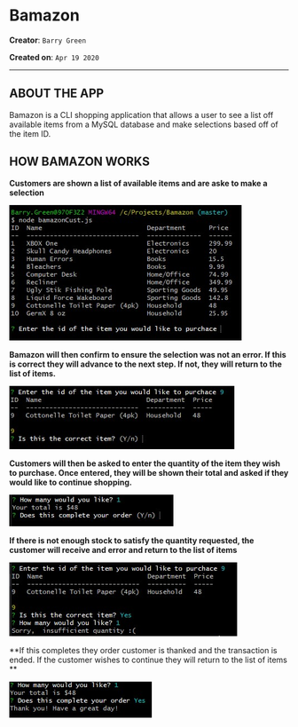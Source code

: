 # Bamazon
**Creator**: `Barry Green`

**Created on**: `Apr 19 2020`
- - -

## ABOUT THE APP
Bamazon is a  CLI shopping application that allows a user to see a list off available items from a MySQL database and make selections based off of the item ID.

## HOW BAMAZON WORKS
**Customers are shown a list of available items and are aske to make a selection**

![Results](/images/display.jpg)

**Bamazon will then confirm to ensure the selection was not an error. If this is correct they will advance to the next step. If not, they will return to the list of items.**

![Results](/images/select.jpg)

**Customers will then be asked to enter the quantity of the item they wish to purchase. Once entered, they will be shown their total and asked if they would like to continue shopping.**

![Results](/images/total.jpg)

**If there is not enough stock to satisfy the quantity requested, the customer will receive and error and return to the list of items**

![Results](/images/oos.jpg)


**If this completes they order customer is thanked and the transaction is ended. If the customer wishes to continue they will return to the list of items **

![Results](/images/ordercomplete.jpg)

